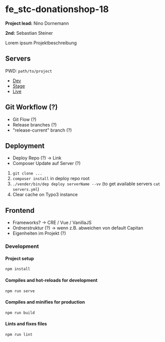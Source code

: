 # fe_stc-donationshop-18

**Project lead:** Nino Dornemann

**2nd:** Sebastian Steiner

Lorem ipsum Projektbeschreibung

## Servers

PWD: `path/to/project`

- [Dev](https://www.google.com)
- [Stage](https://www.google.com)
- [Live](https://www.google.com)

## Git Workflow (?)

- Git Flow (?)
- Release branches (?)
- "release-current" branch (?)

## Deployment

- Deploy Repo (?) -> Link
- Composer Update auf Server (?)

1. `git clone ...`
2. `composer install` in deploy repo root
3. `./vender/bin/dep deploy serverName --vv` (to get available servers `cat servers.yml`)
4. Clear cache on Typo3 instance

## Frontend

- Frameworks? -> CRE / Vue / VanillaJS
- Ordnerstruktur (?) -> wenn z.B. abweichen von default Capitan
- Eigenheiten im Projekt (?)

### Development


#### Project setup
```
npm install
```

#### Compiles and hot-reloads for development
```
npm run serve
```

#### Compiles and minifies for production
```
npm run build
```

#### Lints and fixes files
```
npm run lint
```
